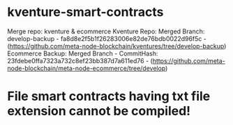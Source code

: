 # kventure-smart-contracts
Merge repo: kventure & ecommerce
Kventure Repo: Merged Branch: develop-backup - fa8d8e2f5b1f26283006e82de76bdb0022d96f5c - (https://github.com/meta-node-blockchain/kventures/tree/develop-backup)
Ecommerce Backup: Merged Branch - CommitHash: 23fdebe0ffa7323a732c8ef23bb387d7a611ed76 - (https://github.com/meta-node-blockchain/meta-node-ecommerce/tree/develop)

# File smart contracts having txt file extension cannot be compiled!